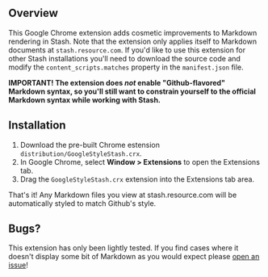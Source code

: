 ## Overview

This Google Chrome extension adds cosmetic improvements to Markdown rendering in Stash. Note that the extension only applies itself to Markdown documents at `stash.resource.com`. If you'd like to use this extension for other Stash installations you'll need to download the source code and modify the `content_scripts.matches` property in the `manifest.json` file.

**IMPORTANT! The extension does <em>not</em> enable "Github-flavored" Markdown syntax, so you'll still want to constrain yourself to the official Markdown syntax while working with Stash.**

## Installation

1. Download the pre-built Chrome estension `distribution/GoogleStyleStash.crx`.
2. In Google Chrome, select **Window > Extensions** to open the Extensions tab.
3. Drag the `GoogleStyleStash.crx` extension into the Extensions tab area.

That's it! Any Markdown files you view at stash.resource.com will be automatically styled to match Github's style.

## Bugs?

This extension has only been lightly tested. If you find cases where it doesn't display some bit of Markdown as you would expect please [open an issue](https://github.com/Krxtopher/github-style-stash/issues)!
